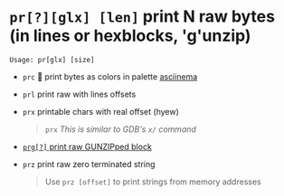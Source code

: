 <!-- TITLE: pr -->

#  `pr[?][glx] [len]` print N raw bytes (in lines or hexblocks, 'g'unzip)


```
Usage: pr[glx] [size]
```


- `prc` 🚀 print bytes as colors in palette [asciinema](https://asciinema.org/a/VuULuM7dc7dlNrh8FbQf6PmL6)
- `prl` print raw with lines offsets
- `prx` printable chars with real offset (hyew)
  > `prx` _This is similar to GDB's `x/` command_

- [ `prg[?]` print raw GUNZIPped block](/options/p/pr-glx/prg-print)

- `prz` print raw zero terminated string
	> Use `prz [offset]` to print strings from memory addresses

<p hidden>prc prl prx prg prz</p>